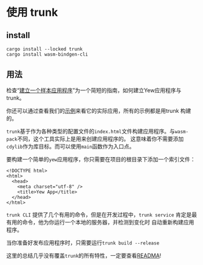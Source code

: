 # 使用 trunk

## install 
```
cargo install --locked trunk
cargo install wasm-bindgen-cli
```

## 用法

检查“[建立一个样本应用程序](https://yew.rs/docs/getting-started/build-a-sample-app)”为一个简短的指南，如何建立Yew应用程序与trunk。

你还可以通过查看我们的[示例](https://github.com/yewstack/yew/tree/master/examples)来看它的实际应用，所有的示例都是用trunk 构建的。

`trunk`基于作为各种类型的配置文件的`index.html`文件构建应用程序。与`wasm-pack`不同，这个工具实际上是用来创建应用程序的。
这意味着你不需要添加`cdylib`作为库目标。而可以使用`main`函数作为入口点。

要构建一个简单的`yew`应用程序，你只需要在项目的根目录下添加一个索引文件：
```
<!DOCTYPE html>
<html>
  <head>
    <meta charset="utf-8" />
    <title>Yew App</title>
  </head>
</html>
```

`trunk CLI` 提供了几个有用的命令，但是在开发过程中，`trunk service` 肯定是最有用的命令，他为你运行一个本地的服务器，并检测到变化时
自动重新构建应用程序。

当你准备好发布应用程序时，只需要运行`trunk build --release` 

这里的总结几乎没有覆盖`trunk`的所有特性，一定要查看[READMA](https://github.com/thedodd/trunk)!